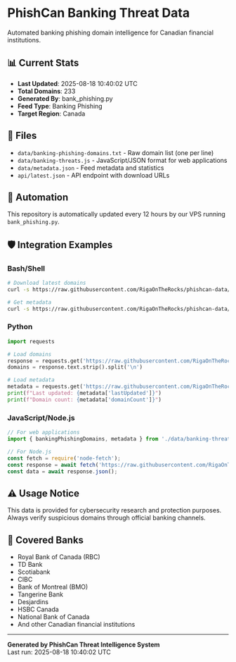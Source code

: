 # PhishCan Banking Threat Data

Automated banking phishing domain intelligence for Canadian financial institutions.

## 📊 Current Stats
- **Last Updated**: 2025-08-18 10:40:02 UTC
- **Total Domains**: 233
- **Generated By**: bank_phishing.py
- **Feed Type**: Banking Phishing
- **Target Region**: Canada

## 📁 Files
- `data/banking-phishing-domains.txt` - Raw domain list (one per line)
- `data/banking-threats.js` - JavaScript/JSON format for web applications
- `data/metadata.json` - Feed metadata and statistics
- `api/latest.json` - API endpoint with download URLs

## 🔄 Automation
This repository is automatically updated every 12 hours by our VPS running `bank_phishing.py`.

## 🛡️ Integration Examples

### Bash/Shell
```bash
# Download latest domains
curl -s https://raw.githubusercontent.com/RigaOnTheRocks/phishcan-data/main/data/banking-phishing-domains.txt

# Get metadata
curl -s https://raw.githubusercontent.com/RigaOnTheRocks/phishcan-data/main/data/metadata.json
```

### Python
```python
import requests

# Load domains
response = requests.get('https://raw.githubusercontent.com/RigaOnTheRocks/phishcan-data/main/data/banking-phishing-domains.txt')
domains = response.text.strip().split('\n')

# Load metadata
metadata = requests.get('https://raw.githubusercontent.com/RigaOnTheRocks/phishcan-data/main/data/metadata.json').json()
print(f"Last updated: {metadata['lastUpdated']}")
print(f"Domain count: {metadata['domainCount']}")
```

### JavaScript/Node.js
```javascript
// For web applications
import { bankingPhishingDomains, metadata } from './data/banking-threats.js';

// For Node.js
const fetch = require('node-fetch');
const response = await fetch('https://raw.githubusercontent.com/RigaOnTheRocks/phishcan-data/main/api/latest.json');
const data = await response.json();
```

## ⚠️ Usage Notice
This data is provided for cybersecurity research and protection purposes. Always verify suspicious domains through official banking channels.

## 🏦 Covered Banks
- Royal Bank of Canada (RBC)
- TD Bank
- Scotiabank
- CIBC
- Bank of Montreal (BMO)
- Tangerine Bank
- Desjardins
- HSBC Canada
- National Bank of Canada
- And other Canadian financial institutions

---
**Generated by PhishCan Threat Intelligence System**  
Last run: 2025-08-18 10:40:02 UTC
